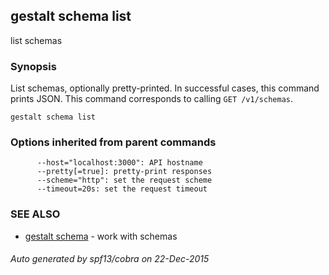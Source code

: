## gestalt schema list

list schemas

### Synopsis


List schemas, optionally pretty-printed. In successful cases, this command prints JSON. This command corresponds to calling `GET /v1/schemas`.

```
gestalt schema list
```

### Options inherited from parent commands

```
      --host="localhost:3000": API hostname
      --pretty[=true]: pretty-print responses
      --scheme="http": set the request scheme
      --timeout=20s: set the request timeout
```

### SEE ALSO
* [gestalt schema](gestalt_schema.md)	 - work with schemas

###### Auto generated by spf13/cobra on 22-Dec-2015

